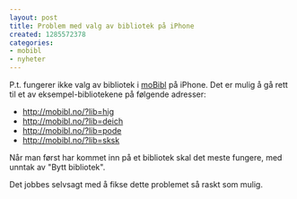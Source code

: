 ```yaml
---
layout: post
title: Problem med valg av bibliotek på iPhone
created: 1285572378
categories:
- mobibl
- nyheter
---
```

<p>P.t. fungerer ikke valg av bibliotek i <a href="http://libriotech.no/mobibl/">moBibl</a> på iPhone. Det er mulig å gå rett til et av eksempel-bibliotekene på følgende adresser:</p>
<ul>
<li><a href="http://mobibl.no/?lib=hig">http://mobibl.no/?lib=hig</a></li>
<li><a href="http://mobibl.no/?lib=deich">http://mobibl.no/?lib=deich</a></li>
<li><a href="http://mobibl.no/?lib=pode">http://mobibl.no/?lib=pode</a></li>
<li><a href="http://mobibl.no/?lib=sksk">http://mobibl.no/?lib=sksk</a></li>
</ul>
<p>Når man først har kommet inn på et bibliotek skal det meste fungere, med unntak av "Bytt bibliotek".</p>
<p>Det jobbes selvsagt med å fikse dette problemet så raskt som mulig.</p>
